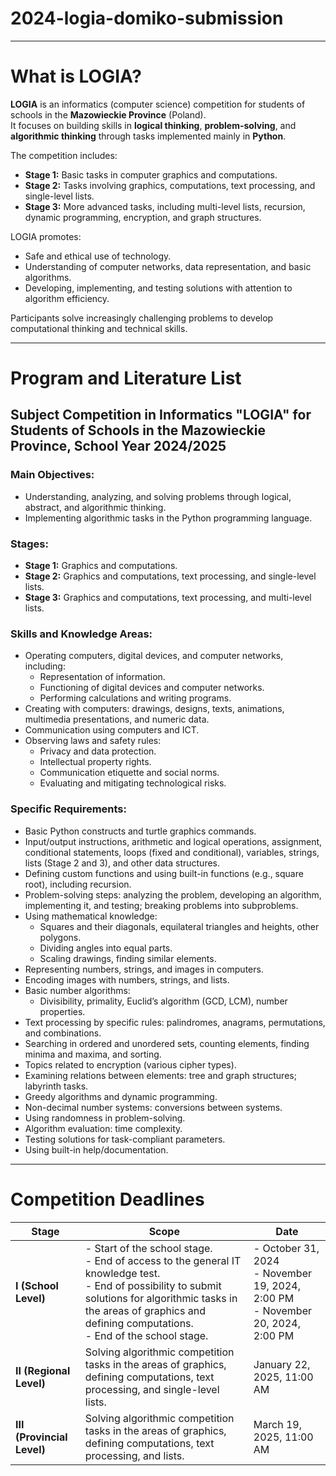 # 2024-logia-domiko-submission

----------------------------------


# What is LOGIA?

**LOGIA** is an informatics (computer science) competition for students of schools in the **Mazowieckie Province** (Poland).  
It focuses on building skills in **logical thinking**, **problem-solving**, and **algorithmic thinking** through tasks implemented mainly in **Python**.

The competition includes:
- **Stage 1:** Basic tasks in computer graphics and computations.
- **Stage 2:** Tasks involving graphics, computations, text processing, and single-level lists.
- **Stage 3:** More advanced tasks, including multi-level lists, recursion, dynamic programming, encryption, and graph structures.

LOGIA promotes:
- Safe and ethical use of technology.
- Understanding of computer networks, data representation, and basic algorithms.
- Developing, implementing, and testing solutions with attention to algorithm efficiency.

Participants solve increasingly challenging problems to develop computational thinking and technical skills.

----------------------------------

# Program and Literature List
## Subject Competition in Informatics "LOGIA" for Students of Schools in the Mazowieckie Province, School Year 2024/2025

### Main Objectives:
- Understanding, analyzing, and solving problems through logical, abstract, and algorithmic thinking.
- Implementing algorithmic tasks in the Python programming language.

### Stages:
- **Stage 1:** Graphics and computations.
- **Stage 2:** Graphics and computations, text processing, and single-level lists.
- **Stage 3:** Graphics and computations, text processing, and multi-level lists.

### Skills and Knowledge Areas:
- Operating computers, digital devices, and computer networks, including:
  - Representation of information.
  - Functioning of digital devices and computer networks.
  - Performing calculations and writing programs.
- Creating with computers: drawings, designs, texts, animations, multimedia presentations, and numeric data.
- Communication using computers and ICT.
- Observing laws and safety rules:
  - Privacy and data protection.
  - Intellectual property rights.
  - Communication etiquette and social norms.
  - Evaluating and mitigating technological risks.

### Specific Requirements:
- Basic Python constructs and turtle graphics commands.
- Input/output instructions, arithmetic and logical operations, assignment, conditional statements, loops (fixed and conditional), variables, strings, lists (Stage 2 and 3), and other data structures.
- Defining custom functions and using built-in functions (e.g., square root), including recursion.
- Problem-solving steps: analyzing the problem, developing an algorithm, implementing it, and testing; breaking problems into subproblems.
- Using mathematical knowledge:
  - Squares and their diagonals, equilateral triangles and heights, other polygons.
  - Dividing angles into equal parts.
  - Scaling drawings, finding similar elements.
- Representing numbers, strings, and images in computers.
- Encoding images with numbers, strings, and lists.
- Basic number algorithms:
  - Divisibility, primality, Euclid’s algorithm (GCD, LCM), number properties.
- Text processing by specific rules: palindromes, anagrams, permutations, and combinations.
- Searching in ordered and unordered sets, counting elements, finding minima and maxima, and sorting.
- Topics related to encryption (various cipher types).
- Examining relations between elements: tree and graph structures; labyrinth tasks.
- Greedy algorithms and dynamic programming.
- Non-decimal number systems: conversions between systems.
- Using randomness in problem-solving.
- Algorithm evaluation: time complexity.
- Testing solutions for task-compliant parameters.
- Using built-in help/documentation.

----------------------------------

# Competition Deadlines

| Stage             | Scope                                                                                                                                                          | Date                              |
|-------------------|----------------------------------------------------------------------------------------------------------------------------------------------------------------|-----------------------------------|
| **I (School Level)**   | - Start of the school stage. <br> - End of access to the general IT knowledge test. <br> - End of possibility to submit solutions for algorithmic tasks in the areas of graphics and defining computations. <br> - End of the school stage. | - October 31, 2024 <br> - November 19, 2024, 2:00 PM <br> - November 20, 2024, 2:00 PM |
| **II (Regional Level)** | Solving algorithmic competition tasks in the areas of graphics, defining computations, text processing, and single-level lists.                           | January 22, 2025, 11:00 AM        |
| **III (Provincial Level)** | Solving algorithmic competition tasks in the areas of graphics, defining computations, text processing, and lists.                                           | March 19, 2025, 11:00 AM          |


